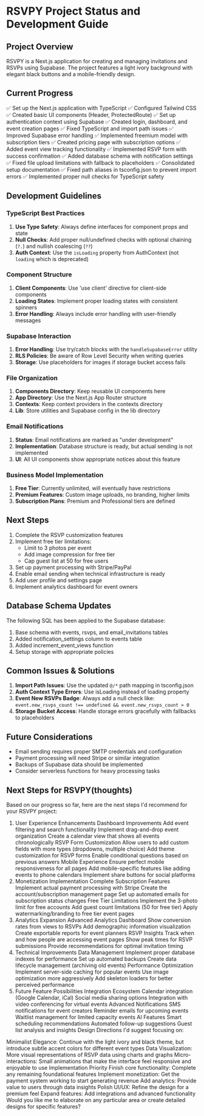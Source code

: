 # RSVPY Project Status and Development Guide

## Project Overview
RSVPY is a Next.js application for creating and managing invitations and RSVPs using Supabase. The project features a light ivory background with elegant black buttons and a mobile-friendly design.

## Current Progress
✅ Set up the Next.js application with TypeScript
✅ Configured Tailwind CSS
✅ Created basic UI components (Header, ProtectedRoute)
✅ Set up authentication context using Supabase
✅ Created login, dashboard, and event creation pages
✅ Fixed TypeScript and import path issues
✅ Improved Supabase error handling
✅ Implemented freemium model with subscription tiers
✅ Created pricing page with subscription options
✅ Added event view tracking functionality
✅ Implemented RSVP form with success confirmation
✅ Added database schema with notification settings
✅ Fixed file upload limitations with fallback to placeholders
✅ Consolidated setup documentation
✅ Fixed path aliases in tsconfig.json to prevent import errors
✅ Implemented proper null checks for TypeScript safety

## Development Guidelines

### TypeScript Best Practices
1. **Use Type Safety**: Always define interfaces for component props and state
2. **Null Checks**: Add proper null/undefined checks with optional chaining (`?.`) and nullish coalescing (`??`)
3. **Auth Context**: Use the `isLoading` property from AuthContext (not `loading` which is deprecated)

### Component Structure
1. **Client Components**: Use 'use client' directive for client-side components
2. **Loading States**: Implement proper loading states with consistent spinners
3. **Error Handling**: Always include error handling with user-friendly messages

### Supabase Interaction
1. **Error Handling**: Use try/catch blocks with the `handleSupabaseError` utility
2. **RLS Policies**: Be aware of Row Level Security when writing queries
3. **Storage**: Use placeholders for images if storage bucket access fails

### File Organization
1. **Components Directory**: Keep reusable UI components here
2. **App Directory**: Use the Next.js App Router structure
3. **Contexts**: Keep context providers in the contexts directory
4. **Lib**: Store utilities and Supabase config in the lib directory

### Email Notifications
1. **Status**: Email notifications are marked as "under development"
2. **Implementation**: Database structure is ready, but actual sending is not implemented
3. **UI**: All UI components show appropriate notices about this feature

### Business Model Implementation
1. **Free Tier**: Currently unlimited, will eventually have restrictions
2. **Premium Features**: Custom image uploads, no branding, higher limits
3. **Subscription Plans**: Premium and Professional tiers are defined

## Next Steps
1. Complete the RSVP customization features
2. Implement free tier limitations:
   - Limit to 3 photos per event
   - Add image compression for free tier
   - Cap guest list at 50 for free users
3. Set up payment processing with Stripe/PayPal
4. Enable email sending when technical infrastructure is ready
5. Add user profile and settings page
6. Implement analytics dashboard for event owners

## Database Schema Updates
The following SQL has been applied to the Supabase database:
1. Base schema with events, rsvps, and email_invitations tables
2. Added notification_settings column to events table
3. Added increment_event_views function
4. Setup storage with appropriate policies

## Common Issues & Solutions
1. **Import Path Issues**: Use the updated `@/*` path mapping in tsconfig.json
2. **Auth Context Type Errors**: Use isLoading instead of loading property
3. **Event New RSVPs Badge**: Always add a null check like: `event.new_rsvps_count !== undefined && event.new_rsvps_count > 0`
4. **Storage Bucket Access**: Handle storage errors gracefully with fallbacks to placeholders

## Future Considerations
- Email sending requires proper SMTP credentials and configuration
- Payment processing will need Stripe or similar integration
- Backups of Supabase data should be implemented
- Consider serverless functions for heavy processing tasks

## Next Steps for RSVPY(thoughts)
Based on our progress so far, here are the next steps I'd recommend for your RSVPY project:

1. User Experience Enhancements
Dashboard Improvements
Add event filtering and search functionality
Implement drag-and-drop event organization
Create a calendar view that shows all events chronologically
RSVP Form Customization
Allow users to add custom fields with more types (dropdowns, multiple choice)
Add theme customization for RSVP forms
Enable conditional questions based on previous answers
Mobile Experience
Ensure perfect mobile responsiveness for all pages
Add mobile-specific features like adding events to phone calendars
Implement share buttons for social platforms
2. Monetization Implementation
Complete Subscription Features
Implement actual payment processing with Stripe
Create the account/subscription management page
Set up automated emails for subscription status changes
Free Tier Limitations
Implement the 3-photo limit for free accounts
Add guest count limitations (50 for free tier)
Apply watermarking/branding to free tier event pages
3. Analytics Expansion
Advanced Analytics Dashboard
Show conversion rates from views to RSVPs
Add demographic information visualization
Create exportable reports for event planners
RSVP Insights
Track when and how people are accessing event pages
Show peak times for RSVP submissions
Provide recommendations for optimal invitation timing
4. Technical Improvements
Data Management
Implement proper database indexes for performance
Set up automated backups
Create data lifecycle management (archiving old events)
Performance Optimization
Implement server-side caching for popular events
Use image optimization more aggressively
Add skeleton loaders for better perceived performance
5. Future Feature Possibilities
Integration Ecosystem
Calendar integration (Google Calendar, iCal)
Social media sharing options
Integration with video conferencing for virtual events
Advanced Notifications
SMS notifications for event creators
Reminder emails for upcoming events
Waitlist management for limited capacity events
AI Features
Smart scheduling recommendations
Automated follow-up suggestions
Guest list analysis and insights
Design Directions
I'd suggest focusing on:

Minimalist Elegance: Continue with the light ivory and black theme, but introduce subtle accent colors for different event types
Data Visualization: More visual representations of RSVP data using charts and graphs
Micro-interactions: Small animations that make the interface feel responsive and enjoyable to use
Implementation Priority
Finish core functionality: Complete any remaining foundational features
Implement monetization: Get the payment system working to start generating revenue
Add analytics: Provide value to users through data insights
Polish UI/UX: Refine the design for a premium feel
Expand features: Add integrations and advanced functionality
Would you like me to elaborate on any particular area or create detailed designs for specific features?
```